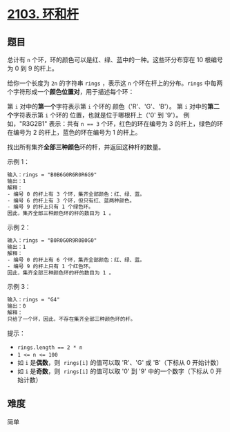 # [2103. 环和杆](https://leetcode-cn.com/problems/rings-and-rods/)

## 题目

总计有 `n` 个环，环的颜色可以是红、绿、蓝中的一种。这些环分布穿在 10 根编号为 0 到 9 的杆上。

给你一个长度为 `2n` 的字符串 `rings` ，表示这 `n` 个环在杆上的分布。`rings` 中每两个字符形成一个**颜色位置对**，用于描述每个环：

第 `i` 对中的**第一个**字符表示第 `i` 个环的 颜色（'R'、'G'、'B'）。
第 `i` 对中的**第二个**字符表示第 `i` 个环的 位置，也就是位于哪根杆上（'0' 到 '9'）。
例如，"R3G2B1" 表示：共有 `n == 3` 个环，红色的环在编号为 3 的杆上，绿色的环在编号为 2 的杆上，蓝色的环在编号为 1 的杆上。

找出所有集齐**全部三种颜色**环的杆，并返回这种杆的数量。

示例 1：

```txt
输入：rings = "B0B6G0R6R0R6G9"
输出：1
解释：
- 编号 0 的杆上有 3 个环，集齐全部颜色：红、绿、蓝。
- 编号 6 的杆上有 3 个环，但只有红、蓝两种颜色。
- 编号 9 的杆上只有 1 个绿色环。
因此，集齐全部三种颜色环的杆的数目为 1 。
```

示例 2：

```txt
输入：rings = "B0R0G0R9R0B0G0"
输出：1
解释：
- 编号 0 的杆上有 6 个环，集齐全部颜色：红、绿、蓝。
- 编号 9 的杆上只有 1 个红色环。
因此，集齐全部三种颜色环的杆的数目为 1 。
```

示例 3：

```txt
输入：rings = "G4"
输出：0
解释：
只给了一个环，因此，不存在集齐全部三种颜色环的杆。
```

提示：

- `rings.length == 2 * n`
- `1 <= n <= 100`
- 如 `i` 是**偶数**，则  `rings[i]` 的值可以取 'R'、'G' 或 'B'（下标从 0 开始计数）
- 如 `i` 是**奇数**，则  `rings[i]` 的值可以取 '0' 到 '9' 中的一个数字（下标从 0 开始计数）

## 难度

简单
